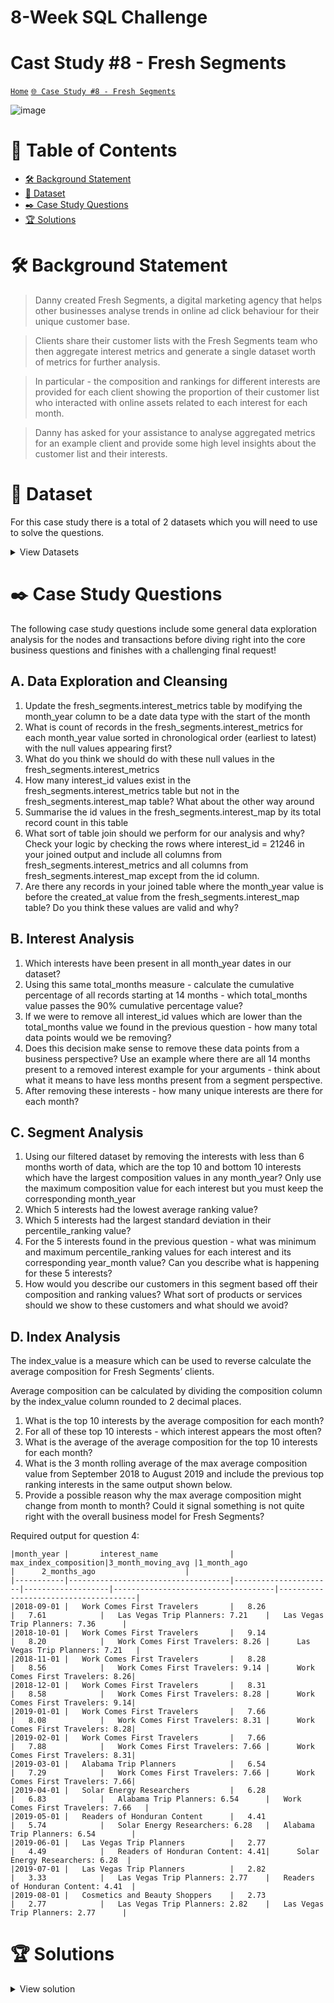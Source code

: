 # 8-Week SQL Challenge 
# Cast Study #8 - Fresh Segments

[```Home```](https://github.com/adunoluwa1/SQL-8-Weeks-Challenge) [```🌐 Case Study #8 - Fresh Segments```](https://8weeksqlchallenge.com/case-study-8/)

![image](https://user-images.githubusercontent.com/99233674/200472997-a638419c-c5ac-40a4-b1d3-31fed5d1f702.png)

# 📕 Table of Contents
- [🛠️ Background Statement](https://github.com/adunoluwa1/SQL-8-Weeks-Challenge/tree/main/Week_5#%EF%B8%8F-background-statement)
- [📂 Dataset](https://github.com/adunoluwa1/SQL-8-Weeks-Challenge/tree/main/Week_5#-dataset)
- [✒️ Case Study Questions](https://github.com/adunoluwa1/SQL-8-Weeks-Challenge/tree/main/Week_5#%EF%B8%8F-case-study-questions)
- [🏆 Solutions](https://github.com/adunoluwa1/SQL-8-Weeks-Challenge/tree/main/Week_5#-solutions)

# 🛠️ Background Statement
> Danny created Fresh Segments, a digital marketing agency that helps other businesses analyse trends in online ad click behaviour for their unique customer base.

> Clients share their customer lists with the Fresh Segments team who then aggregate interest metrics and generate a single dataset worth of metrics for further analysis.

> In particular - the composition and rankings for different interests are provided for each client showing the proportion of their customer list who interacted with online assets related to each interest for each month.

> Danny has asked for your assistance to analyse aggregated metrics for an example client and provide some high level insights about the customer list and their interests.


# 📂 Dataset
For this case study there is a total of 2 datasets which you will need to use to solve the questions.

<details><summary>View Datasets</summary>
  <p>

- Interest Metrics
    
  This table contains information about aggregated interest metrics for a specific major client of Fresh Segments which makes up a large proportion of their customer base.

  Each record in this table represents the performance of a specific interest_id based on the client’s customer base interest measured through clicks and interactions with specific targeted advertising content. 
  
  <details><summary>View table</summary>
    <p>
  
    |_month |	_year   |	month_year  |	interest_id |	composition| index_value |	ranking |	percentile_ranking  |
    |-------|-----------|---------------|---------------|--------------|-------------|----------|-----------------------|
    |7      |	2018    |	07-2018     |	32486   	| 11.89        |	6.19     |	1       |	99.86               |
    |7      |	2018    |	07-2018     |	6106    	| 9.93         |	5.31     |	2       |	99.73               |
    |7      |	2018    |	07-2018     |	18923   	| 10.85        |	5.29     |	3       |	99.59               |
    |7      |	2018    |	07-2018     |	6344    	| 10.32        |	5.1      |	4       |	99.45               |
    |7      |	2018    |	07-2018     |	100 	    | 10.77        |	5.04     |	5       |	99.31               |
    |7      |	2018    |	07-2018     |	69  	    | 10.82        |	5.03     |	6       |	99.18               |
    |7      |	2018    |	07-2018     |	79  	    | 11.21        |	4.97     |	7       |	99.04               |
    |7      |	2018    |	07-2018     |	6111    	| 10.71        |	4.83     |	8       |	98.9                |
    |7      |	2018    |	07-2018     |	6214    	| 9.71         |	4.83     |	8       |	98.9                |
    |7      |	2018    |	07-2018     |	19422   	| 10.11        |	4.81     |	10      |	98.63               |

      
    </p>
  </details>

  > For example - let’s interpret the first row of the interest_metrics table together:

    |_month	|_year | month_year| interest_id| composition |	index_value | ranking |	percentile_ranking |
    |-------|------|-----------|------------|-------------|-------------|---------|--------------------|
    |7	    |2018  | 07-2018   | 32486      | 11.89       |	6.19        |	1     |	99.86              |
  
  > In July 2018, the composition metric is 11.89, meaning that 11.89% of the client’s customer list interacted with the interest interest_id = 32486 - we can link interest_id to a separate mapping table to find the segment name called “Vacation Rental Accommodation Researchers”

  > The index_value is 6.19, means that the composition value is 6.19x the average composition value for all Fresh Segments clients’ customer for this particular interest in the month of July 2018.

  > The ranking and percentage_ranking relates to the order of index_value records in each month year.
    
- Interest Map
    
  This mapping table links the interest_id with their relevant interest information. You will need to join this table onto the previous interest_details table to obtain the interest_name as well as any details about the summary information.
  
  <details><summary>View table</summary>
    <p>
  
    |id |	interest_name	            |   interest_summary	                                                               |created_at           |	last_modified       |
    |---|-------------------------------|--------------------------------------------------------------------------------------|---------------------|----------------------|
    |1  |	Fitness Enthusiasts         |	Consumers using fitness tracking apps and websites.	                               | 2016-05-26 14:57:59 |	2018-05-23 11:30:12 |
    |2  |	Gamers	                    |   Consumers researching game reviews and cheat codes.                                | 2016-05-26 14:57:59 |	2018-05-23 11:30:12 |
    |3  |	Car Enthusiasts	            |   Readers of automotive news and car reviews.	                                       | 2016-05-26 14:57:59 |	2018-05-23 11:30:12 |
    |4  |	Luxury Retail Researchers   |	Consumers researching luxury product reviews and gift ideas.                       | 2016-05-26 14:57:59 |	2018-05-23 11:30:12 |
    |5  |	Brides & Wedding Planners   |	People researching wedding ideas and vendors.	                                   | 2016-05-26 14:57:59 |	2018-05-23 11:30:12 |
    |6  |	Vacation Planners	        |   Consumers reading reviews of vacation destinations and accommodations.             | 2016-05-26 14:57:59 |	2018-05-23 11:30:13 |
    |7  |	Motorcycle Enthusiasts	    |   Readers of motorcycle news and reviews.	                                           | 2016-05-26 14:57:59 |	2018-05-23 11:30:13 |
    |8  |	Business News Readers       |	Readers of online business news content.	                                       | 2016-05-26 14:57:59 |	2018-05-23 11:30:12 |
    |12 |	Thrift Store Shoppers       |	Consumers shopping online for clothing at thrift stores and researching locations. | 2016-05-26 14:57:59 |	2018-03-16 13:14:00 |
    |13 |	Advertising Professionals   |	People who read advertising industry news.	                                       | 2016-05-26 14:57:59 |	2018-05-23 11:30:12 |
     
    </p>
  </details>
  </p>
</details>
  
  
# ✒️ Case Study Questions
The following case study questions include some general data exploration analysis for the nodes and transactions before diving right into the core business questions and finishes with a challenging final request!

## A. Data Exploration and Cleansing
   
   1. Update the fresh_segments.interest_metrics table by modifying the month_year column to be a date data type with the start of the month
   2. What is count of records in the fresh_segments.interest_metrics for each month_year value sorted in chronological order (earliest to latest) with the null values appearing first?
   3. What do you think we should do with these null values in the fresh_segments.interest_metrics
   4. How many interest_id values exist in the fresh_segments.interest_metrics table but not in the fresh_segments.interest_map table? What about the other way around
   5. Summarise the id values in the fresh_segments.interest_map by its total record count in this table
   6. What sort of table join should we perform for our analysis and why? Check your logic by checking the rows where interest_id = 21246 in your joined output and include all columns from fresh_segments.interest_metrics and all columns from fresh_segments.interest_map except from the id column.
   7. Are there any records in your joined table where the month_year value is before the created_at value from the fresh_segments.interest_map table? Do you think these values are valid and why?

## B. Interest Analysis

   1. Which interests have been present in all month_year dates in our dataset?
   2. Using this same total_months measure - calculate the cumulative percentage of all records starting at 14 months - which total_months value passes the 90% cumulative percentage value?
   3. If we were to remove all interest_id values which are lower than the total_months value we found in the previous question - how many total data points would we be removing?
   4. Does this decision make sense to remove these data points from a business perspective? Use an example where there are all 14 months present to a removed interest example for your arguments - think about what it means to have less months present from a segment perspective.
   5. After removing these interests - how many unique interests are there for each month?
   
## C. Segment Analysis
   
   1. Using our filtered dataset by removing the interests with less than 6 months worth of data, which are the top 10 and bottom 10 interests which have the largest composition values in any month_year? Only use the maximum composition value for each interest but you must keep the corresponding month_year
   2. Which 5 interests had the lowest average ranking value?
   3. Which 5 interests had the largest standard deviation in their percentile_ranking value?
   4. For the 5 interests found in the previous question - what was minimum and maximum percentile_ranking values for each interest and its corresponding year_month value? Can you describe what is happening for these 5 interests?
   5. How would you describe our customers in this segment based off their composition and ranking values? What sort of products or services should we show to these customers and what should we avoid?

## D. Index Analysis
  The index_value is a measure which can be used to reverse calculate the average composition for Fresh Segments’ clients.
  
  Average composition can be calculated by dividing the composition column by the index_value column rounded to 2 decimal places.
  1. What is the top 10 interests by the average composition for each month?
  2. For all of these top 10 interests - which interest appears the most often?
  3. What is the average of the average composition for the top 10 interests for each month?
  4. What is the 3 month rolling average of the max average composition value from September 2018 to August 2019 and include the previous top ranking interests in the same output shown below.
  5. Provide a possible reason why the max average composition might change from month to month? Could it signal something is not quite right with the overall business model for Fresh Segments?
  
  Required output for question 4:

    |month_year	|       interest_name                | max_index_composition|3_month_moving_avg	|1_month_ago                         |   	2_months_ago                    |
    |-----------|------------------------------------|----------------------|-------------------|------------------------------------|--------------------------------------|
    |2018-09-01 |	Work Comes First Travelers       |	 8.26               |	7.61	        |   Las Vegas Trip Planners: 7.21	 |   Las Vegas Trip Planners: 7.36      |    
    |2018-10-01 |	Work Comes First Travelers       |	 9.14               |	8.20	        |   Work Comes First Travelers: 8.26 |   	Las Vegas Trip Planners: 7.21   |    
    |2018-11-01 |	Work Comes First Travelers       |	 8.28               |	8.56	        |   Work Comes First Travelers: 9.14 |   	Work Comes First Travelers: 8.26|
    |2018-12-01 |	Work Comes First Travelers       |	 8.31               |	8.58	        |   Work Comes First Travelers: 8.28 |   	Work Comes First Travelers: 9.14|
    |2019-01-01 |	Work Comes First Travelers       |	 7.66               |	8.08	        |   Work Comes First Travelers: 8.31 |   	Work Comes First Travelers: 8.28|
    |2019-02-01 |	Work Comes First Travelers       |	 7.66               |	7.88	        |   Work Comes First Travelers: 7.66 |   	Work Comes First Travelers: 8.31|
    |2019-03-01 |	Alabama Trip Planners       	 |   6.54               |	7.29	        |   Work Comes First Travelers: 7.66 |   	Work Comes First Travelers: 7.66|
    |2019-04-01 |	Solar Energy Researchers         |	 6.28               |	6.83	        |   Alabama Trip Planners: 6.54	     |   Work Comes First Travelers: 7.66   |
    |2019-05-01 |	Readers of Honduran Content      |	 4.41               |	5.74	        |   Solar Energy Researchers: 6.28	 |   Alabama Trip Planners: 6.54        |
    |2019-06-01 |	Las Vegas Trip Planners     	 |   2.77               |	4.49	        |   Readers of Honduran Content: 4.41|   	Solar Energy Researchers: 6.28  |
    |2019-07-01 |	Las Vegas Trip Planners     	 |   2.82               |	3.33	        |   Las Vegas Trip Planners: 2.77	 |   Readers of Honduran Content: 4.41  |
    |2019-08-01 |	Cosmetics and Beauty Shoppers    |   2.73               |	2.77	        |   Las Vegas Trip Planners: 2.82	 |   Las Vegas Trip Planners: 2.77      |


# 🏆 Solutions
  <details><summary>View solution</summary>
  <p>
  
## A. Customer Nodes Exploration
   
   1. How many unique nodes are there on the Data Bank system?
   
```sql
        SELECT COUNT(DISTINCT node_id) AS Nodes
        FROM customer_nodes
```
   2. What is the number of nodes per region?
   
```sql
        -- Using Group By
            SELECT region_name, COUNT(node_id) AS #Nodes
            FROM customer_nodes c
            LEFT JOIN regions r
            ON c.region_id = r.region_id
            GROUP BY region_name
            ORDER BY region_name

        -- Using Window Functions
            SELECT DISTINCT region_name,
                   COUNT(node_id) OVER(PARTITION BY c.region_id) AS #Nodes
            FROM customer_nodes c
            LEFT JOIN regions r
            ON c.region_id = r.region_id
            ORDER BY region_name

        -- Using correlated subqueries
            SELECT region_name, (SELECT COUNT(node_id)
                                 FROM customer_nodes c
                                 WHERE r.region_id = c.region_id) AS #Nodes
            FROM regions r
            ORDER BY region_name
```
   3. How many customers are allocated to each region?
   
```sql
        -- Using Group By
            SELECT region_name, COUNT(DISTINCT customer_id) AS #Customers
            FROM customer_nodes c
            LEFT JOIN regions r
            ON c.region_id =r.region_id
            GROUP BY region_name
            ORDER BY region_name
        
        -- Using Window functions
            SELECT DISTINCT region_name, LAST_VALUE(#Customers) OVER(PARTITION BY region_name ORDER BY region_name) AS ##Customers
            FROM
                (SELECT DISTINCT r.region_name, customer_id, DENSE_RANK() OVER(PARTITION BY region_name ORDER BY customer_id) AS #Customers
                FROM customer_nodes c
                LEFT JOIN regions r
                ON c.region_id = r.region_id) sq

        -- Using Correlated subqueries
            SELECT region_name, (SELECT COUNT(DISTINCT customer_id)
                                 FROM customer_nodes c
                                 WHERE r.region_id = c.region_id) AS #Customers
            FROM regions r
```
   4. How many days on average are customers reallocated to a different node?
   
```sql
        -- Using Window functions    
            SELECT AVG(DATEDIFF(D, #prev_date, #start_date)) [Avg Reallocation Time (days)]
            FROM 
                (SELECT customer_id, node_id, #start_date,
                        LAG(#start_date) OVER(PARTITION BY customer_id ORDER BY #start_date) #prev_date
                FROM
                    (SELECT DISTINCT customer_id, node_id, 
                            FIRST_VALUE(start_date) OVER(PARTITION BY customer_id, node_id ORDER BY customer_id, node_id, start_date) #start_date
                    FROM customer_nodes) s) q
            WHERE #prev_date IS NOT NULL

        -- Using correlated subqueries
            -- One method
                SELECT AVG(DATEDIFF(D,prev_date,start_date)) [Avg Reallocation Time (days)]
                FROM
                    (SELECT *,
                    LAG(start_date) OVER(PARTITION BY customer_id ORDER BY start_date) AS prev_date
                    FROM
                        (SELECT DISTINCT customer_id, node_id,
                                (SELECT MIN(start_date)
                                FROM customer_nodes c1
                                WHERE c.customer_id = c1.customer_id
                                AND c.node_id = c1.node_id) AS start_date
                        FROM customer_nodes c) s)q
                WHERE prev_date IS NOT NULL

            -- Another method
                SELECT AVG(DATEDIFF(D,prev_date,start_date)) [Avg Reallocation Time (days)]
                FROM
                    (SELECT customer_id, node_id, start_date, prev_date
                    FROM
                        (SELECT DISTINCT customer_id, node_id, start_date, LAG(start_date) OVER(PARTITION BY customer_id ORDER BY start_date) AS prev_date
                        FROM customer_nodes c
                        WHERE start_date = (SELECT MIN(start_date)
                                            FROM customer_nodes c1
                                            WHERE c.customer_id = c1.customer_id
                                            AND c.node_id = c1.node_id)) s
                    WHERE prev_date IS NOT NULL) sq
```
   5. What is the median, 80th and 95th percentile for this same reallocation days metric for each region?

```sql
        -- Creating View
                -- CREATE OR ALTER VIEW reallocation_days AS (
                --     SELECT DATEDIFF(D,prev_date,start_date) r_time, region_id
                --     FROM
                --         (SELECT *,
                --         LAG(start_date) OVER(PARTITION BY customer_id ORDER BY start_date) AS prev_date
                --         FROM
                --             (SELECT DISTINCT customer_id, node_id, region_id,
                --                     (SELECT MIN(start_date)
                --                     FROM customer_nodes c1
                --                     WHERE c.customer_id = c1.customer_id
                --                     AND c.node_id = c1.node_id) AS start_date
                --             FROM customer_nodes c) s)q
                --     WHERE prev_date IS NOT NULL
                -- )
            --
        -- Median
            SELECT r_time AS Median
            FROM
                (SELECT *, ROW_NUMBER() OVER(ORDER BY r_time) AS Rank
                FROM reallocation_days) sq2
            WHERE rank = (SELECT (COUNT(*) + 1)/2 FROM reallocation_days)

        -- 80th Percentile
            SELECT r_time AS [80th Percentile]
            FROM
                (SELECT *, ROW_NUMBER() OVER(ORDER BY r_time) AS Rank
                FROM reallocation_days) sq2
            WHERE rank = (SELECT CAST((COUNT(*) * 0.8 + 1 ) AS INT) FROM reallocation_days)

        -- 95th Percentile
            SELECT r_time AS [80th Percentile]
            FROM
                (SELECT *, ROW_NUMBER() OVER(ORDER BY r_time) AS Rank
                FROM reallocation_days) sq2
            WHERE rank = (SELECT CAST((COUNT(*) * 0.95) + 1 AS INT) FROM reallocation_days)
        
        --Using Percentile_cont()
        SELECT  DISTINCT region_id,
                CONVERT(DEC(10,2), PERCENTILE_CONT(.5) WITHIN GROUP (ORDER BY r_time) OVER(PARTITION BY region_id)) AS [80th Percentile],
                CONVERT(DEC(10,2), PERCENTILE_CONT(.8) WITHIN GROUP (ORDER BY r_time) OVER(PARTITION BY region_id)) AS [80th Percentile],
                CONVERT(DEC(10,2), PERCENTILE_CONT(.95) WITHIN GROUP(ORDER BY r_time) OVER(PARTITION BY region_id)) AS [95th Percentile]
        FROM reallocation_days
```

## B. Customer Transactions

   1. What is the unique count and total amount for each transaction type?
   
```sql
        -- Using Group By
            SELECT txn_type, COUNT(customer_id) #transactions, SUM(txn_amount) #total_amount
            FROM customer_transactions
            GROUP BY txn_type
            ORDER BY txn_type

        -- Using correlated subquery
            SELECT DISTINCT txn_type, 
                   (SELECT COUNT(*) FROM customer_transactions c1 WHERE c.txn_type = c1.txn_type) #transactions,
                   (SELECT SUM(txn_amount) FROM customer_transactions c2 WHERE c.txn_type = c2.txn_type) #total_amount
            FROM customer_transactions c
            ORDER BY txn_type
        
        -- Using Window functions
            SELECT DISTINCT txn_type,
                   COUNT(customer_id) OVER(PARTITION BY  txn_type) #transactions,
                   SUM(txn_amount) OVER(PARTITION BY txn_type) #total_amount
            FROM customer_transactions
            ORDER BY txn_type
```
   2. What is the average total historical deposit counts and amounts for all customers?
   
```sql
        -- Using Group By
            SELECT AVG(#tot_deposit_amount) Avg_deposit, AVG(#deposits) Num_deposits
            FROM    
                (SELECT customer_id, txn_type, SUM(txn_amount) #tot_deposit_amount, COUNT(*) #deposits 
                FROM customer_transactions
                WHERE txn_type = 'deposit'
                GROUP BY customer_id, txn_type) sq
        -- Using Window Functions
            SELECT AVG(Total_deposit) Avg_deposit, AVG(#deposits) Num_deposits
            FROM
                (SELECT DISTINCT customer_id, 
                       SUM(txn_amount) OVER(PARTITION BY customer_id) AS Total_deposit,
                       COUNT(txn_amount) OVER(PARTITION BY customer_id) AS #deposits
                FROM customer_transactions
                WHERE txn_type = 'deposit') sq
```
   3. For each month - how many Data Bank customers make more than 1 deposit and either 1 purchase or 1 withdrawal in a single month?
   
```sql
        SELECT Month, COUNT(DISTINCT customer_id) AS #customers
        FROM 
            (SELECT customer_id, DATEPART(mm,txn_date) M, DATENAME(mm,txn_date) Month,
                (SELECT COUNT(txn_type) FROM customer_transactions ct WHERE txn_type = 'deposit' AND c.customer_id = ct.customer_id ) #deposit,
                (SELECT COUNT(txn_type) FROM customer_transactions ct WHERE txn_type = 'withdrawal' AND c.customer_id = ct.customer_id) #withdrawal,
                (SELECT COUNT(txn_type) FROM customer_transactions ct WHERE txn_type = 'purchase' AND c.customer_id = ct.customer_id ) #purchase
            FROM customer_transactions c) sq
        WHERE #deposit > 1 AND (#purchase = 1 OR #withdrawal = 1)
        GROUP BY Month;
```
   4. What is the closing balance for each customer at the end of the month?
   
```sql
        -- Using Correlated subqueries
            WITH sq AS
                (SELECT DISTINCT customer_id, DATEPART(MM,txn_date) M, DATENAME(MM,txn_date) AS Month,
                        (SELECT SUM(txn_amount) FROM customer_transactions c1 WHERE txn_type = 'deposit' 
                            AND c.customer_id = c1.customer_id AND DATENAME(MM,c.txn_date) = DATENAME(MM,c1.txn_date)) #deposits,
                        (SELECT SUM(txn_amount) FROM customer_transactions c2 WHERE txn_type = 'withdrawal' 
                            AND c.customer_id = c2.customer_id AND DATENAME(MM,c.txn_date) = DATENAME(MM,c2.txn_date)) #withdrawal,
                        (SELECT SUM(txn_amount) FROM customer_transactions c3 WHERE txn_type = 'purchase' 
                            AND c.customer_id = c3.customer_id AND DATENAME(MM,c.txn_date) = DATENAME(MM,c3.txn_date)) #purchase
                FROM customer_transactions c) 
            --
            SELECT *
            FROM
                (SELECT customer_id, [Month], (ISNULL(#deposits,0) - (ISNULL(#withdrawal,0) + ISNULL(#purchase,0))) AS balance
                FROM sq) q
            WHERE balance IS NOT NULL;

        -- Using Joins
            WITH CTE AS
                (SELECT DISTINCT c.customer_id, DATEPART(MM,txn_date) M, DATENAME(MM,txn_date) Months, 
                    ISNULL(deposit,0) Deposit, ISNULL(withdrawal,0) Withdrawal, ISNULL(purchases,0) Purchases
                FROM customer_transactions c
                LEFT JOIN  (SELECT customer_id, DATEPART(MM,txn_date) M, SUM(txn_amount) deposit
                            FROM customer_transactions
                            WHERE txn_type = 'deposit'
                            GROUP BY customer_id, DATEPART(MM,txn_date)) c1
                ON c.customer_id = c1.customer_id AND DATEPART(MM,c.txn_date) = c1.M
                LEFT JOIN  (SELECT customer_id, DATEPART(MM,txn_date) M, SUM(txn_amount) withdrawal
                            FROM customer_transactions
                            WHERE txn_type = 'withdrawal'
                            GROUP BY customer_id, DATEPART(MM,txn_date)) c2
                ON c.customer_id = c2.customer_id AND DATEPART(MM,c.txn_date) = c2.M
                LEFT JOIN  (SELECT customer_id, DATEPART(MM,txn_date) M, SUM(txn_amount) purchases
                            FROM customer_transactions
                            WHERE txn_type = 'purchase'
                            GROUP BY customer_id, DATEPART(MM,txn_date)) c3
                ON c.customer_id = c3.customer_id AND DATEPART(MM,c.txn_date) = c3.M)
            -- 
            SELECT *, (Deposit - Withdrawal - Purchases) Balance
            FROM CTE; 
```
   5. What is the percentage of customers who increase their closing balance by more than 5%?
   
## C. Data Allocation Challenge
   
   To test out a few different hypotheses - the Data Bank team wants to run an experiment where different groups of customers would be allocated data using 3 different options:

   - Option 1: data is allocated based off the amount of money at the end of the previous mont
   - Option 2: data is allocated on the average amount of money kept in the account in the previous 30 days
   - Option 3: data is updated real-time
   
   For this multi-part challenge question - you have been requested to generate the following data elements to help the Data Bank team estimate how much data will need to be provisioned for each option:
   - running customer balance column that includes the impact each transaction
   - customer balance at the end of each month
   - minimum, average and maximum values of the running balance for each customer
   
   Using all of the data available - how much data would have been required for each option on a monthly basis?
   
```sql
        CREATE OR ALTER VIEW Extra AS
            WITH Q1 AS
                (SELECT DISTINCT c.customer_id, DATEPART(MM,txn_date) M, DATENAME(MM,txn_date) Months, 
                    ISNULL(deposit,0) Deposit, ISNULL(withdrawal,0) Withdrawal, ISNULL(purchases,0) Purchases
                FROM customer_transactions c
                LEFT JOIN  (SELECT customer_id, DATEPART(MM,txn_date) M, SUM(txn_amount) deposit
                            FROM customer_transactions
                            WHERE txn_type = 'deposit'
                            GROUP BY customer_id, DATEPART(MM,txn_date)) c1
                ON c.customer_id = c1.customer_id AND DATEPART(MM,c.txn_date) = c1.M
                LEFT JOIN  (SELECT customer_id, DATEPART(MM,txn_date) M, SUM(txn_amount) withdrawal
                            FROM customer_transactions
                            WHERE txn_type = 'withdrawal'
                            GROUP BY customer_id, DATEPART(MM,txn_date)) c2
                ON c.customer_id = c2.customer_id AND DATEPART(MM,c.txn_date) = c2.M
                LEFT JOIN  (SELECT customer_id, DATEPART(MM,txn_date) M, SUM(txn_amount) purchases
                            FROM customer_transactions
                            WHERE txn_type = 'purchase'
                            GROUP BY customer_id, DATEPART(MM,txn_date)) c3
                ON c.customer_id = c3.customer_id AND DATEPART(MM,c.txn_date) = c3.M)
            -- 
            SELECT *, MIN(Running_Balance) OVER(PARTITION BY customer_id) AS Min_Running_Balance,
                      MAX(Running_Balance) OVER(PARTITION BY customer_id) AS Max_Running_Balance,
                      AVG(Running_Balance) OVER(PARTITION BY customer_id) AS Avg_Running_Balance
            FROM
                (SELECT *, SUM(Balance) OVER(PARTITION BY customer_id ORDER BY M) AS Running_Balance
                FROM
                    (SELECT *, (Deposit - Withdrawal - Purchases) Balance
                    FROM Q1) Q2) Q3
```
  
  </p>
  </details>

